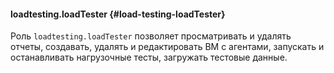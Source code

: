 #### loadtesting.loadTester {#load-testing-loadTester}

Роль `loadtesting.loadTester` позволяет просматривать и удалять отчеты, создавать, удалять и редактировать ВМ с агентами, запускать и останавливать нагрузочные тесты, загружать тестовые данные.